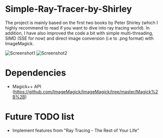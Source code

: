 # Simple-Ray-Tracer-by-Shirley

The project is mainly based on the first two books by Peter Shirley (which I highly recommend to read if you want to dive into ray tracing world). In addition, I have also improved the code a bit with simple multi-threading, SIMD (SSE for now) and direct image conversion (i.e to .png format) with ImageMagick.

![Screenshot1](Final_OneWeekend.png)
![Screenshot2](Final_NextWeek.png)

# Dependencies
- Magick++ API (https://github.com/ImageMagick/ImageMagick/tree/master/Magick%2B%2B)

# Future TODO list
- Implement features from "Ray Tracing - The Rest of Your Life"

